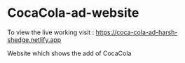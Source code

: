 # CocaCola-ad-website

To view the live working visit : https://coca-cola-ad-harsh-shedge.netlify.app

Website which shows the add of CocaCola 

